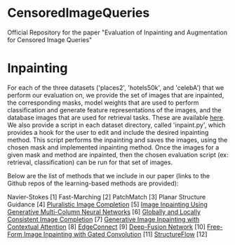 # CensoredImageQueries
Official Repository for the paper "Evaluation of Inpainting and Augmentation for Censored Image Queries"

# Inpainting

For each of the three datasets ('places2', 'hotels50k', and 'celebA') that we perform our evaluation on, we provide the set of images that are inpainted, the corresponding masks, model weights that are used to perform classification and generate feature representations of the images, and the database images that are used for retrieval tasks. These are available [here](https://drive.google.com/drive/folders/13oO5CikiXckYjJ8i5x25Ht1-XiqVQQlK?usp=sharing). We also provide a script in each dataset directory, called 'inpaint.py', which provides a hook for the user to edit and include the desired inpainting method. This script performs the inpainting and saves the images, using the chosen mask and implemented inpainting method. Once the images for a given mask and method are inpainted, then the chosen evaluation script (ex: retrieval, classification) can be run for that set of images.

Below are the list of methods that we include in our paper (links to the Github repos of the learning-based methods are provided):

Navier-Stokes \[1]
Fast-Marching \[2]
PatchMatch \[3]
Planar Structure Guidance \[4]
[Pluralistic Image Completion](https://github.com/lyndonzheng/Pluralistic-Inpainting) \[5]
[Image Inpainting Using Generative Multi-Column Neural Networks](https://github.com/shepnerd/inpainting_gmcnn) \[6]
[Globally and Locally Consistent Image Completion](https://github.com/satoshiiizuka/siggraph2017_inpainting) \[7]
[Generative Image Inpainting with Contextual Attention](https://github.com/JiahuiYu/generative_inpainting/tree/v1.0.0) \[8]
[EdgeConnect](https://github.com/knazeri/edge-connect) \[9]
[Deep-Fusion Network](https://github.com/hughplay/DFNet) \[10]
[Free-Form Image Inpainting with Gated Convolution](https://github.com/JiahuiYu/generative_inpainting) \[11]
[StructureFlow](https://github.com/RenYurui/StructureFlow) \[12]
